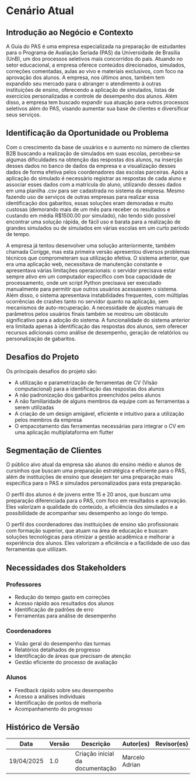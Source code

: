 # Cenário Atual

## Introdução ao Negócio e Contexto

A Guia do PAS é uma empresa especializada na preparação de estudantes para o Programa de Avaliação Seriada (PAS) da Universidade de Brasília (UnB), um dos processos seletivos mais concorridos do país. Atuando no setor educacional, a empresa oferece conteúdos direcionados, simulados, correções comentadas, aulas ao vivo e materiais exclusivos, com foco na aprovação dos alunos. A empresa, nos últimos anos, também tem expandido seu mercado para o abranger o atendimento à outras instituições de ensino, oferecendo a aplicação de simulados, listas de exercícios personalizadas e controle de desempenho dos alunos. Além disso, a empresa tem buscado expandir sua atuação para outros processos seletivos além do PAS, visando aumentar sua base de clientes e diversificar seus serviços.



## Identificação da Oportunidade ou Problema

Com o crescimento da base de usuários e o aumento no número de clientes B2B buscando a realização de simulados em suas escolas, percebeu-se algumas dificuldades na obtenção das respostas dos alunos, na inserção desses dados no banco de dados da empresa e a visualização desses dados de forma efetiva pelos coordenadores das escolas parceiras. Após a aplicação do simulado é necessário registrar as respostas de cada aluno e associar esses dados com a matrícula do aluno, utilizando desses dados em uma planilha .csv para ser cadastrada no sistema da empresa. Mesmo fazendo uso de serviços de outras empresas para realizar essa identificação dos gabaritos, essas soluções eram demoradas e muito custosas (demorando mais de um mês para receber os resultados e custando em média R$1500.00 por simulado), não tendo sido possível encontrar uma solução rápida, de fácil uso e barata para a realização de grandes simulados ou de simulados em várias escolas em um curto período de tempo.

A empresa já tentou desenvolver uma solução anteriormente, também chamada Corigge, mas esta primeira versão apresentou diversos problemas técnicos que comprometeram sua utilização efetiva. O sistema anterior, que era uma aplicação web, necessitava de manutenção constante e apresentava várias limitações operacionais: o servidor precisava estar sempre ativo em um computador específico com boa capacidade de processamento, onde um script Python precisava ser executado manualmente para permitir que outros usuários acessassem o sistema. Além disso, o sistema apresentava instabilidades frequentes, com múltiplas ocorrências de crashes tanto no servidor quanto na aplicação, sem mecanismos de auto-recuperação. A necessidade de ajustes manuais de parâmetros pelos usuários finais também se mostrou um obstáculo significativo para a adoção do sistema. A funcionalidade do sistema anterior era limitada apenas à identificação das respostas dos alunos, sem oferecer recursos adicionais como análise de desempenho, geração de relatórios ou personalização de gabaritos.

## Desafios do Projeto

Os principais desafios do projeto são:
- A utilização e parametrização de ferramentas de CV (Visão computacional) para a identificação das respostas dos alunos
- A não padronização dos gabaritos preenchidos pelos alunos
- A não familiaridade de alguns membros da equipe com as ferramentas a serem utilizadas
- A criação de um design amigável, eficiente e intuitivo para a utilização pelos membros da empresa
- O empacotamento das ferramentas necessárias para integrar o CV em uma aplicação multiplataforma em flutter

## Segmentação de Clientes

O público alvo atual da empresa são alunos do ensino médio e alunos de cursinhos que buscam uma preparação estratégica e eficiente para o PAS, além de instituições de ensino que desejam ter uma preparação mais específica para o PAS e simulados personalizados para esta preparação.

O perfil dos alunos é de jovens entre 15 e 20 anos, que buscam uma preparação diferenciada para o PAS, com foco em resultados e aprovação. Eles valorizam a qualidade do conteúdo, a eficiência dos simulados e a possibilidade de acompanhar seu desempenho ao longo do tempo.

O perfil dos coordenadores das instituições de ensino são profissionais com formação superior, que atuam na área de educação e buscam soluções tecnológicas para otimizar a gestão acadêmica e melhorar a experiência dos alunos. Eles valorizam a eficiência e a facilidade de uso das ferramentas que utilizam.

## Necessidades dos Stakeholders

### Professores
- Redução do tempo gasto em correções
- Acesso rápido aos resultados dos alunos
- Identificação de padrões de erro
- Ferramentas para análise de desempenho

### Coordenadores
- Visão geral do desempenho das turmas
- Relatórios detalhados de progresso
- Identificação de áreas que precisam de atenção
- Gestão eficiente do processo de avaliação

### Alunos
- Feedback rápido sobre seu desempenho
- Acesso a análises individuais
- Identificação de pontos de melhoria
- Acompanhamento do progresso

## Histórico de Versão

| Data       | Versão | Descrição                       | Autor(es)      | Revisor(es) |
| ---------- | ------ | ------------------------------- | -------------- | ----------- |
| 19/04/2025 | 1.0    | Criação inicial da documentação | Marcelo Adrian |             |